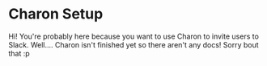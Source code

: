 # Charon Setup

Hi! You're probably here because you want to use Charon to invite users to Slack. Well.... Charon isn't finished yet so there aren't any docs! Sorry bout that :p